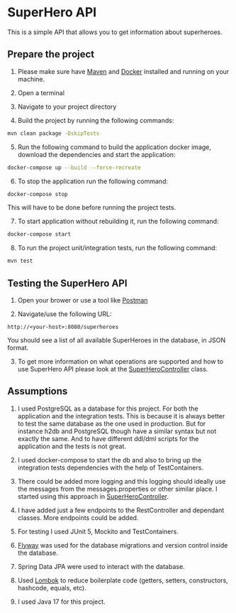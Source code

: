 # SuperHero API

This is a simple API that allows you to get information about superheroes.

## Prepare the project

1. Please make sure have [Maven](https://maven.apache.org/) and [Docker](https://www.docker.com/) installed and running on your machine.

2. Open a terminal

3. Navigate to your project directory

4. Build the project by running the following commands:

```bash
mvn clean package -DskipTests
```

5. Run the following command to build the application docker image, download the dependencies and start the application:

```bash
docker-compose up --build --force-recreate
```

6. To stop the application run the following command:

```bash
docker-compose stop
```
This will have to be done before running the project tests.

7. To start application without rebuilding it, run the following command:

```bash
docker-compose start
```

8. To run the project unit/integration tests, run the following command:

```bash
mvn test
```

## Testing the SuperHero API

1. Open your brower or use a tool like [Postman](https://www.postman.com/)

2. Navigate/use the following URL:

```
http://<your-host>:8080/superheroes
```

You should see a list of all available SuperHeroes in the database, in JSON format.

3. To get more information on what operations are supported and how to use SuperHero API please look at the [SuperHeroController](src/main/java/com/example/heroapi/controller/SuperHeroController.java) class.

## Assumptions

1. I used PostgreSQL as a database for this project. For both the application and the integration tests. This is because it is always better to test the same database as the one used in production. But for instance h2db and PostgreSQL though have a similar syntax but not exactly the same. And to have different ddl/dml scripts for the application and the tests is not great.

2. I used docker-compose to start the db and also to bring up the integration tests dependencies with the help of TestContainers.

3. There could be added more logging and this logging should ideally use the messages from the messages.properties or other similar place. I started using this approach in [SuperHeroController](src/main/java/com/example/heroapi/controller/SuperHeroController.java).

4. I have added just a few endpoints to the RestController and dependant classes. More endpoints could be added.

5. For testing I used JUnit 5, Mockito and TestContainers.

6. [Flyway](https://flywaydb.org/) was used for the database migrations and version control inside the database.

7. Spring Data JPA were used to interact with the database.

8. Used [Lombok](https://projectlombok.org/) to reduce boilerplate code (getters, setters, constructors, hashcode, equals, etc).

9. I used Java 17 for this project.